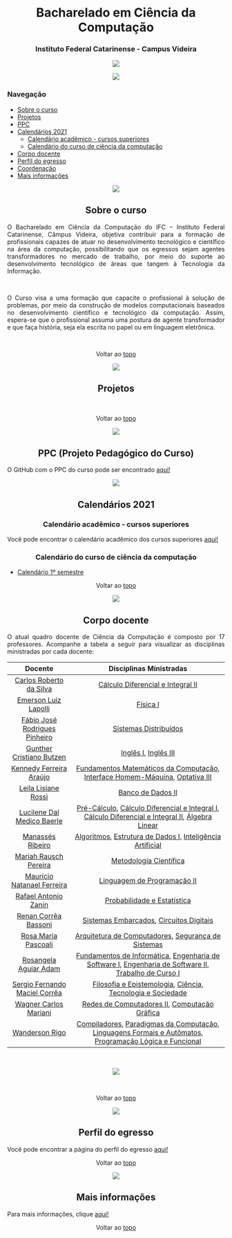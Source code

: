 # <div align="center"> Bacharelado em Ciência da Computação </div>

### <div align="center"> Instituto Federal Catarinense - Campus Videira </div>

<div align="center"> <a href="https://www.instagram.com/ifc.oficial.videira/"><img src="https://img.shields.io/badge/Instagram-ifc.oficial.videira-8600d4.svg?style=for-the-badge&logo=Instagram&logoWidth=30&labelColor=fafafa&logoColor=8600d4"/></a> </div>

<p align="center">
  <img src="https://user-images.githubusercontent.com/87784393/127034300-d8d12eae-8351-4174-9884-6f58ede80758.png" />
</p>


### <div id="nav">Navegação</div>
* <a href="#sobre-o-curso">Sobre o curso</a>
* <a href="#projetos">Projetos</a>
* <a href="#ppc">PPC</a>
* <a href="#calendario">Calendários 2021</a>
  * <a href="#acad">Calendário acadêmico - cursos superiores</a>
  * <a href="#calendario-curso">Calendário do curso de ciência da computação</a>
* <a href="#docente">Corpo docente</a>
* <a href="#egresso">Perfil do egresso</a>
* <a href="#coordenacao">Coordenação</a>
* <a href="#info">Mais informações</a>

<p align="center">
  <img src="https://user-images.githubusercontent.com/87784393/127034300-d8d12eae-8351-4174-9884-6f58ede80758.png" />
</p>

## <div id="sobre-o-curso" align="center"> Sobre o curso </div>

<div align="justify">O Bacharelado em Ciência da Computação do IFC – Instituto Federal Catarinense, Câmpus Videira, objetiva contribuir para a formação de profissionais capazes de atuar no desenvolvimento tecnológico e científico na área da computação, possibilitando que os egressos sejam agentes transformadores no mercado de trabalho, por meio do suporte ao desenvolvimento tecnológico de áreas que tangem à Tecnologia da Informação.

  &nbsp;
  
O Curso visa a uma formação que capacite o profissional à solução de problemas, por meio da construção de modelos computacionais baseados no desenvolvimento científico e tecnológico da computação. Assim, espera-se que o profissional assuma uma postura de agente transformador e que faça história, seja ela escrita no papel ou em linguagem eletrônica.<div>
  
  &nbsp;
  
<p align="center">Voltar ao <a href="#nav">topo</a></p>
  
<p align="center">
  <img src="https://user-images.githubusercontent.com/87784393/127034300-d8d12eae-8351-4174-9884-6f58ede80758.png" />
</p>
  
## <div id="projetos" align="center"> Projetos </div>
  
  &nbsp;
  
<p align="center">Voltar ao <a href="#nav">topo</a></p>
  
<p align="center">
  <img src="https://user-images.githubusercontent.com/87784393/127034300-d8d12eae-8351-4174-9884-6f58ede80758.png" />
</p>
  

## <div id="ppc" align="center"> PPC (Projeto Pedagógico do Curso)</div>

O GitHub com o PPC do curso pode ser encontrado <a href="src/pages/ppc.md">aqui!</a>
  

   
<p align="center">
  <img src="https://user-images.githubusercontent.com/87784393/127034300-d8d12eae-8351-4174-9884-6f58ede80758.png" />
</p>
  
## <div id="calendario" align="center">Calendários 2021</div>
  
### <div id="acad" align="center">Calendário acadêmico - cursos superiores</div>
  
Você pode encontrar o calendário acadêmico dos cursos superiores <a href="http://videira.ifc.edu.br/wp-content/uploads/2021/03/GRADUACAO.pdf">aqui!</a>
  
### <div id="calendario-curso" align="center">Calendário do curso de ciência da computação</div>
* <a href="https://docs.google.com/spreadsheets/d/1fBRKQ0JCF0oDz6OW6XBCkiM7gw02su8ZG4e3EY03H8c/edit#gid=1594109815">Calendário 1º semestre</a>
&nbsp;
<p align="center">Voltar ao <a href="#nav">topo</a></p>
  
<p align="center">
  <img src="https://user-images.githubusercontent.com/87784393/127034300-d8d12eae-8351-4174-9884-6f58ede80758.png" />
</p>
  
## <div id="docente" align="center">Corpo docente</div>
  
  

O atual quadro docente de Ciência da Computação é composto por 17 professores. Acompanhe a tabela a seguir para visualizar as disciplinas ministradas por cada docente:

Docente | Disciplinas Ministradas 
:------:  | :-------:
<a href="src/pages/corpo-docente.md/#carlos-roberto-da-silva">Carlos Roberto da Silva</a> | <a href="src/pages/ementa-ob.md/#cálculo-diferencial-e-integral-ii--60-horas">Cálculo Diferencial e Integral II</a>
<a href="src/pages/corpo-docente.md/#emerson-luiz-lapolli">Emerson Luiz Lapolli</a> | <a href="src/pages/ementa-ob.md/#física-i--30-horas">Física I</a>
<a href="src/pages/corpo-docente.md/#fábio-josé-rodrigues-pinheiro">Fábio José Rodrigues Pinheiro</a> | <a href="src/pages/ementa-ob.md/#sistemas-distribuídos--60-horas">Sistemas Distribuídos</a> <br>
<a href="src/pages/corpo-docente.md/#gunther-cristiano-butzen">Gunther Cristiano Butzen</a> | <a href="src/pages/ementa-ob.md/#inglês-i---30-horas">Inglês I</a>, <a href="src/pages/ementa-ob.md/#inglês-iii--30-horas">Inglês III</a>
<a href="src/pages/corpo-docente.md/#kennedy-ferreira-araújo">Kennedy Ferreira Araújo</a> | <a href="src/pages/ementa-ob.md/#fundamentos-matemáticos-da-computação---60-horas">Fundamentos Matemáticos da Computação</a>, <a href="src/pages/ementa-ob.md/#interface-homem-máquina--60-horas">Interface Homem-Máquina</a>, <a href="src/pages/ementa-ob.md/#optativa-iii--30-horas">Optativa III</a>
<a href="src/pages/corpo-docente.md/#leila-lisiane-rossi">Leila Lisiane Rossi</a> | <a href="src/pages/ementa-ob.md/#banco-de-dados-ii--60-horas">Banco de Dados II</a>
<a href="src/pages/corpo-docente.md/#lucilene-dal-medico-baerle">Lucilene Dal Medico Baerle</a> | <a href="src/pages/ementa-ob.md/#pré-cálculo---60-horas">Pré-Cálculo</a>, <a href="src/pages/ementa-ob.md/#cálculo-diferencial-e-integral-i--60-horas">Cálculo Diferencial e Integral I</a>, <a href="src/pages/ementa-ob.md/#cálculo-diferencial-e-integral-ii--60-horas">Cálculo Diferencial e Integral II</a>, <a href="src/pages/ementa-ob.md/#álgebra-linear--60-horas">Álgebra Linear</a><br>  
<a href="src/pages/corpo-docente.md/#manassés-ribeiro">Manassés Ribeiro</a> | <a href="src/pages/ementa-ob.md/#algoritmos--90-horas">Algoritmos</a>, <a href="src/pages/ementa-ob.md/#estrutura-de-dados-i--60-horas">Estrutura de Dados I</a>, <a href="src/pages/ementa-ob.md/#inteligência-artificial--60-horas">Inteligência Artificial</a><br>
<a href="src/pages/corpo-docente.md/#mariah-rausch-pereira">Mariah Rausch Pereira</a> | <a href="src/pages/ementa-ob.md/#metodologia-científica---30-horas">Metodologia Científica</a><br>
<a href="src/pages/corpo-docente.md/#maurício-natanael-ferreira">Maurício Natanael Ferreira</a> | <a href="src/pages/ementa-ob.md/#linguagem-de-programação-ii--60-horas">Linguagem de Programação II</a><br>
<a href="src/pages/corpo-docente.md/#rafael-antonio-zanin">Rafael Antonio Zanin</a> | <a href="src/pages/ementa-ob.md/#probabilidade-e-estatística--60-horas">Probabilidade e Estatística</a> <br>
<a href="src/pages/corpo-docente.md/#renan-corrêa-bassoni">Renan Corrêa Bassoni</a> | <a href="src/pages/ementa-ob.md/#sistemas-embarcados--60-horas">Sistemas Embarcados</a>, <a href="src/pages/ementa-ob.md/#circuitos-digitais--30-horas">Circuitos Digitais</a> <br>
<a href="src/pages/corpo-docente.md/#rosa-maria-pascoali">Rosa Maria Pascoali</a> | <a href="src/pages/ementa-ob.md/#arquitetura-de-computadores--60-horas">Arquitetura de Computadores</a>, <a href="src/pages/ementa-ob.md/#segurança-de-sistemas--60-horas">Segurança de Sistemas</a>
<a href="src/pages/corpo-docente.md/#rosangela-aguiar-adam">Rosangela Aguiar Adam</a> | <a href="src/pages/ementa-ob.md/#fundamentos-da-informática---30-horas">Fundamentos de Informática</a>, <a href="src/pages/ementa-ob.md/#engenharia-de-software-i--60-horas">Engenharia de Software I</a>, <a href="src/pages/ementa-ob.md/#engenharia-de-software-ii--60-horas">Engenharia de Software II</a>, <a href="src/pages/ementa-ob.md/#trabalho-de-curso-i--60-horas">Trabalho de Curso I</a><br>
<a href="src/pages/corpo-docente.md/#sergio-fernando-maciel-corrêa">Sergio Fernando Maciel Corrêa</a> | <a href="src/pages/ementa-ob.md/#epistemologia-e-filosofia--30-horas">Filosofia e Epistemologia</a>, <a href="src/pages/ementa-ob.md/#ciência-tecnologia-e-sociedade--30-horas">Ciência, Tecnologia e Sociedade</a> <br>
<a href="src/pages/corpo-docente.md/#wagner-carlos-mariani">Wagner Carlos Mariani</a> | <a href="src/pages/ementa-ob.md/#redes-de-computadores-ii--60-horas">Redes de Computadores II</a>, <a href="src/pages/ementa-ob.md/#computação-gráfica--60-horas">Computação Gráfica</a><br>
<a href="src/pages/corpo-docente.md/#wanderson-rigo">Wanderson Rigo</a> | <a href="src/pages/ementa-ob.md/#compiladores--60-horas">Compiladores</a>, <a href="src/pages/ementa-ob.md/#paradigmas-da-computação--30-horas">Paradigmas da Computação</a>, <a href="src/pages/ementa-ob.md/#linguagens-formais-e-autômatos--30-horas">Linguagens Formais e Autômatos</a>, <a href="src/pages/ementa-ob.md/#programação-lógica-e-funcional--30-horas">Programação Lógica e Funcional</a><br>

  &nbsp;
  
<div align="center">
  <a href="src/pages/corpo-docente.md"><img src="https://img.shields.io/badge/-Mais%20informa%C3%A7%C3%B5es%20sobre%20cada%20docente-green?style=for-the-badge&color=8600d4"/></a> </div>
  
&nbsp; 

<p align="center">Voltar ao <a href="#nav">topo</a></p>
  
<p align="center">
  <img src="https://user-images.githubusercontent.com/87784393/127034300-d8d12eae-8351-4174-9884-6f58ede80758.png" />
</p>  
  
## <div id="egresso" align="center">Perfil do egresso</div>
  
Você pode encontrar a página do perfil do egresso <a href="src/pages/perfil-egresso.md">aqui!</a>

<p align="center">Voltar ao <a href="#nav">topo</a></p>

<p align="center">
 <img src="https://user-images.githubusercontent.com/87784393/127034300-d8d12eae-8351-4174-9884-6f58ede80758.png" />
</p>  
  
## <div id="info" align="center">Mais informações</div>
  
Para mais informações, clique <a href="src/pages/info.md">aqui!</a>

<p align="center">Voltar ao <a href="#nav">topo</a></p>
